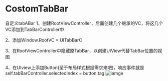 # CostomTabBar
自定义tabABar
1、创建RootViewController，后面创建几个继承的VC，将这几个VC添加到TabBarController中

2、添加Window.RootVC = UITabBarC

3、在RootViewController中隐藏原TabBar，以创建UIView代替TabBar位置的视图

4、在UIview上添加Button(至于布局样式根据需求来吧)，响应事件就是self.tabBarController.selectedIndex = button.tag
![iamge](http://images2015.cnblogs.com/blog/922169/201707/922169-20170713145934931-1957863219.gif)
